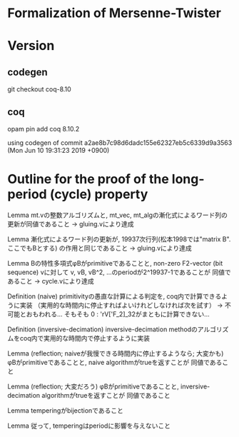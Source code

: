 # Formalization of Mersenne-Twister

# Version
## codegen
git checkout coq-8.10

## coq
opam pin add coq 8.10.2

using codegen of commit a2ae8b7c98d6dadc155e62327eb5c6339d9a3563 (Mon Jun 10 19:31:23 2019 +0900)

# Outline for the proof of the long-period (cycle) property

Lemma
  mt.vの整数アルゴリズムと, mt_vec, mt_algの漸化式によるワード列の更新が同値であること
  -> gluing.vにより達成

Lemma
  漸化式によるワード列の更新が, 19937次行列(松本1998では"matrix B". ここでもBとする)
  の作用と同じであること
  -> gluing.vにより達成

Lemma
  Bの特性多項式φBがprimitiveであることと,
  non-zero F2-vector (bit sequence) vに対して
  v, vB, vB^2, ...のperiodが2^19937-1であることが
  同値であること
  -> cycle.vにより達成

Definition (naive)
  primitivityの愚直な計算による判定を, coq内で計算できるように実装
  （実用的な時間内に停止すればよいけれどしなければ次を試す）
  -> 不可能とおもわれる...
     そもそも 0 : 'rV['F_2]_32がまともに計算できない...

Definition (inversive-decimation)
  inversive-decimation methodのアルゴリズムをcoq内で実用的な時間内で停止するように実装

Lemma (reflection; naiveが我慢できる時間内に停止するようなら; 大変かも)
  φBがprimitiveであることと,
  naive algorithmがtrueを返すことが
  同値であること

Lemma (reflection; 大変だろう)
  φBがprimitiveであることと,
  inversive-decimation algorithmがtrueを返すことが
  同値であること

Lemma
  temperingがbijectionであること

Lemma
  従って, temperingはperiodに影響を与えないこと

